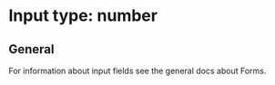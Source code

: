 # Input type: number

## General

For information about input fields see the general docs about Forms.

